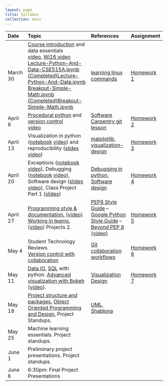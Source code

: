```yaml
---
layout: page
title: Syllabus
collection: main
---
```


| Date    | Topic                                          | References       | Assignment |
|:--------|:-----------------------------------------------|:-----------------|:-----------|
|March 30 | [Course introduction](https://github.com/UWSEDS/LectureNotes/blob/master/01-Course-Introduction-And-Data-Essentials.ppt?raw=true) and data essentials<br>[video](https://uw.hosted.panopto.com/Panopto/Pages/Viewer.aspx?id=f54e2b21-66d0-4e5b-b6d3-d07fbd7fd6c6), [Wi16 video](https://uw.hosted.panopto.com/Panopto/Pages/Viewer.aspx?id=d380c508-fe15-414f-8ca0-a79a0aeef047)<br>[Lecture-Python-And-Data-CSE515A.ipynb](https://raw.githubusercontent.com/UWSEDS/LectureNotes/master/02-Python-and-Data/Lecture-Python-And-Data-CSE515A.ipynb)<br>[(Completed)Lecture-Python-And-Data.ipynb](https://raw.githubusercontent.com/UWSEDS/LectureNotes/master/02-Python-and-Data/(Completed)Lecture-Python-And-Data.ipynb)<br>[Breakout-Simple-Math.ipynb](https://raw.githubusercontent.com/UWSEDS/LectureNotes/master/02-Python-and-Data/Breakout-Simple-Math.ipynb)<br>[(Completed)Breakout-Simple-Math.ipynb](https://raw.githubusercontent.com/UWSEDS/LectureNotes/master/02-Python-and-Data/(Completed)Breakout-Simple-Math.ipynb)        | [learning linux commands](http://linuxcommand.org/lc3_learning_the_shell.php) | [Homework 1](https://classroom.github.com/assignment-invitations/8b23042c9edadbe4e37f7fc0e3307e82) |
|April  6 | [Procedural python](https://github.com/UWSEDS/LectureNotes/blob/master/04-Procedural_Python.ipynb) and [version control](https://github.com/UWSEDS/LectureNotes/blob/master/03-Introduction-to-Version-Control,-part-1.pptx?raw=true)<br>[video](https://uw.hosted.panopto.com/Panopto/Pages/Viewer.aspx?id=25d6d2f5-90aa-4a7e-8838-05cc4a23bfff)          | [Software Carpentry git lesson](http://swcarpentry.github.io/git-novice/)                 | [Homework 2](https://classroom.github.com/assignment-invitations/dfe6b3ee92713a87c017d2491fd7497a)           |
|April 13 | Visualization in python ([notebook](https://github.com/UWSEDS/LectureNotes/blob/master/05-Visualization-in-Python/Visualization%20in%20Python.ipynb) [video](https://uw.hosted.panopto.com/Panopto/Pages/Viewer.aspx?id=14f52bc8-6956-4cee-9187-3b8a36b3e094)) and reproducibility ([slides](https://github.com/UWSEDS/LectureNotes/blob/master/Reproducible_computations.pdf) [video](https://uw.hosted.panopto.com/Panopto/Pages/Viewer.aspx?id=f6e46393-9d14-4efb-9cca-5780e8be7998))  | [matplotlib, ](http://matplotlib.org/users/pyplot_tutorial.html) [visualization-design](http://www.cs.ubc.ca/~tmm/vadbook/) | [Homework 3](https://classroom.github.com/assignment-invitations/024dcbbb1df34d50a6c0ce1e4e241c55) |
|April 20 | Exceptions ([notebook](https://github.com/UWSEDS/LectureNotes/blob/master/07-Exceptions.ipynb) [video](https://uw.hosted.panopto.com/Panopto/Pages/Viewer.aspx?id=faedb408-2073-4833-8d35-104423bdfc59)), Debugging ([notebook](https://github.com/UWSEDS/LectureNotes/blob/master/08-Debugging-and-Unit-Tests/Debugging%20and%20unit%20testing.ipynb) [video](https://uw.hosted.panopto.com/Panopto/Pages/Viewer.aspx?id=43019571-0f7f-4dce-8c52-ec0b0726efe0)), Software design ([slides](https://github.com/UWSEDS/LectureNotes/blob/master/09-Essentials-Of-Software-Design.pdf) [video](https://uw.hosted.panopto.com/Panopto/Pages/Viewer.aspx?id=31590a5f-57ff-4ea8-815f-a0540dc49b0e)), Class Project Part 1 ([slides](https://github.com/UWSEDS/LectureNotes/blob/master/10-Project-overview.pdf))    | [Debugging in python](https://pythonconquerstheuniverse.wordpress.com/2009/09/10/debugging-in-python/),  [Software design](http://www.bleading-edge.com/Publications/C++Journal/Cpjour2.htm)                  | [Homework 4](https://classroom.github.com/assignment-invitations/a2f48bdd35ec2b0eba2404785680f68c)           |
|April 27 | [Programming style & documentation.](https://github.com/UWSEDS/LectureNotes/blob/master/11.Style_Doc_Communicate.pptx?raw=true) [(video)](https://uw.hosted.panopto.com/Panopto/Pages/Viewer.aspx?id=a8aeb2ce-be0d-433c-aa98-3aa5885b5843) [Working in teams.](https://github.com/UWSEDS/LectureNotes/blob/master/Working-in-Teams.pdf) ([video](https://uw.hosted.panopto.com/Panopto/Pages/Viewer.aspx?id=ab668af8-9a24-4431-a675-cea9e07cb9b5)) Projects 2.   | [PEP8 Style Guide](https://www.python.org/dev/peps/pep-0008/) – [Google Python Style Guide](https://google.github.io/styleguide/pyguide.html) – [Beyond PEP 8 (video)](https://www.youtube.com/watch?v=wf-BqAjZb8M)  | [Homework 5](https://classroom.github.com/assignment-invitations/9e42d1a662156ff0605d6cc78e6349dd)           |
|May    4 | Student Technology Reviews<br>[Version control with collaboration](https://raw.githubusercontent.com/UWSEDS/LectureNotes/master/12.Version_Control_p2.pptx)            |  [Git collaboration workflows](https://www.atlassian.com/git/tutorials/comparing-workflows)                 | [Homework 6](https://classroom.github.com/assignment-invitations/0a9f67b47fda752c13bb8be0ac6b3e13)           |
|May   11 | [Data IO](https://github.com/UWSEDS/LectureNotes/blob/master/13.Data_IO_SQL/Challenge.md), [SQL](http://www.sqlitetutorial.net/sqlite-sample-database/) with python. [Advanced visualization with Bokeh](https://github.com/UWSEDS/LectureNotes/blob/master/Visualization-in-Depth/Visualization-in-depth.ipynb) ([video](https://uw.hosted.panopto.com/Panopto/Pages/Viewer.aspx?id=3349bc01-5f62-49c9-a97a-c161aca62554)).   | [Visualization Design](https://www.crcpress.com/Visualization-Analysis-and-Design/Munzner/p/book/9781466508910?tab=toc) |[Homework 7](https://classroom.github.com/assignment-invitations/1d8e98d326789b9b9971a9a60223e76e) |
|May   18 | [Project structure and packages.](https://uwdirect.github.io/SEDS_content/12.Project_Structure.pdf) [Object Oriented Programming and Design.](https://github.com/UWSEDS/LectureNotes/blob/master/Objects/Building%20Software%20With%20Objects.ipynb)  Project Standups. |[UML](http://www.codemanship.co.uk/parlezuml/e-books/umlformanagers/umlformanagers_ch3.pdf), [Shablona](https://github.com/uwescience/shablona) | |
|May   25 | Machine learning essentials. Project standups. |                  |            |
|June   1 | Preliminary project presentations. Project standups. |                  |            |
|June   6 | 6:30pm: Final Project Presentations                                       |                  |            |
